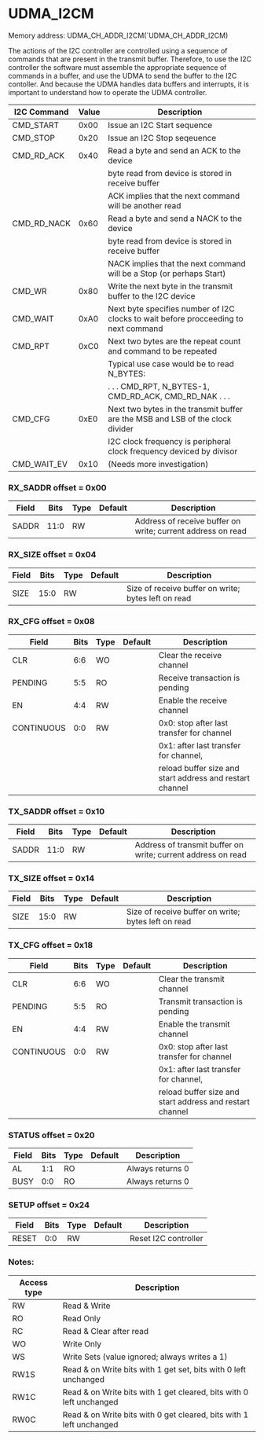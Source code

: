 # UDMA_I2CM

Memory address: UDMA_CH_ADDR_I2CM(`UDMA_CH_ADDR_I2CM)

The actions of the I2C controller are controlled using a sequence of commands that are present in the transmit buffer.
Therefore, to use the I2C controller the software must assemble the appropriate sequence of commands in a buffer, and use the UDMA to send the buffer to the I2C contoller.
And because the UDMA handles data buffers and interrupts, it is important to understand how to operate the UDMA controller.

| I2C Command | Value |  Description |
| ----------------  | ------- | --------------------------------------------- |
| CMD_START | 0x00 | Issue an I2C Start sequence |
| CMD_STOP   | 0x20 | Issue an I2C Stop seqeuence |
| CMD_RD_ACK | 0x40 | Read a byte and send an ACK to the device |
||| byte read from device is stored in receive buffer |
||| ACK implies that the next command will be another read |
| CMD_RD_NACK | 0x60 | Read a byte and send a NACK to the device |
||| byte read from device is stored in receive buffer |
||| NACK implies that the next command will be a Stop (or perhaps Start) |
| CMD_WR | 0x80 | Write the next byte in the transmit buffer to the I2C device |
| CMD_WAIT | 0xA0 | Next byte specifies number of I2C clocks to wait before procceeding to next command|
| CMD_RPT | 0xC0 | Next two bytes are the repeat count and command to be repeated|
||| Typical use case would be to read N_BYTES: |
||| . . . CMD_RPT, N_BYTES-1, CMD_RD_ACK, CMD_RD_NAK . . . |
| CMD_CFG | 0xE0 | Next two bytes in the transmit buffer are the MSB and LSB of the clock divider |
||| I2C clock frequency is peripheral clock frequency deviced by divisor |
| CMD_WAIT_EV | 0x10 | (Needs more investigation)|

### RX_SADDR offset = 0x00

| Field      |  Bits |  Type |    Default | Description     |
| --------------------- |   --- |   --- |        --- | ------------------------- |
| SADDR      |  11:0 |    RW |            | Address of receive buffer on write; current address on read |

### RX_SIZE offset = 0x04

| Field      |  Bits |  Type |    Default | Description     |
| --------------------- |   --- |   --- |        --- | ------------------------- |
| SIZE       |  15:0 |    RW |            | Size of receive buffer on write; bytes left on read |

### RX_CFG offset = 0x08

| Field      |  Bits |  Type |    Default | Description     |
| --------------------- |   --- |   --- |        --- | ------------------------- |
| CLR        |   6:6 |    WO |            | Clear the receive channel |
| PENDING    |   5:5 |    RO |            | Receive transaction is pending |
| EN         |   4:4 |    RW |            | Enable the receive channel |
| CONTINUOUS |   0:0 |    RW |            | 0x0: stop after last transfer for channel |
|            |       |       |            | 0x1: after last transfer for channel, |
|            |       |       |            | reload buffer size and start address and restart channel |

### TX_SADDR offset = 0x10

| Field      |  Bits |  Type |    Default | Description     |
| --------------------- |   --- |   --- |        --- | ------------------------- |
| SADDR      |  11:0 |    RW |            | Address of transmit buffer on write; current address on read |

### TX_SIZE offset = 0x14

| Field      |  Bits |  Type |    Default | Description     |
| --------------------- |   --- |   --- |        --- | ------------------------- |
| SIZE       |  15:0 |    RW |            | Size of receive buffer on write; bytes left on read |

### TX_CFG offset = 0x18

| Field      |  Bits |  Type |    Default | Description     |
| --------------------- |   --- |   --- |        --- | ------------------------- |
| CLR        |   6:6 |    WO |            | Clear the transmit channel |
| PENDING    |   5:5 |    RO |            | Transmit transaction is pending |
| EN         |   4:4 |    RW |            | Enable the transmit channel |
| CONTINUOUS |   0:0 |    RW |            | 0x0: stop after last transfer for channel |
|            |       |       |            | 0x1: after last transfer for channel, |
|            |       |       |            | reload buffer size and start address and restart channel |

### STATUS offset = 0x20

| Field      |  Bits |  Type |    Default | Description     |
| --------------------- |   --- |   --- |        --- | ------------------------- |
| AL         |   1:1 |    RO |            | Always returns 0 |
| BUSY       |   0:0 |    RO |            | Always returns 0 |

### SETUP offset = 0x24

| Field      |  Bits |  Type |    Default | Description     |
| --------------------- |   --- |   --- |        --- | ------------------------- |
| RESET      |   0:0 |    RW |            | Reset I2C controller |

### Notes:

| Access type | Description |
| ----------- | ----------- |
| RW          | Read & Write |
| RO          | Read Only    |
| RC          | Read & Clear after read |
| WO          | Write Only |
| WS          | Write Sets (value ignored; always writes a 1) |
| RW1S        | Read & on Write bits with 1 get set, bits with 0 left unchanged |
| RW1C        | Read & on Write bits with 1 get cleared, bits with 0 left unchanged |
| RW0C        | Read & on Write bits with 0 get cleared, bits with 1 left unchanged |
